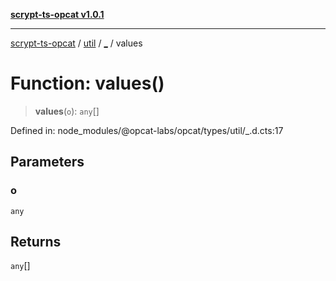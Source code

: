 [**scrypt-ts-opcat v1.0.1**](../../../../README.md)

***

[scrypt-ts-opcat](../../../../README.md) / [util](../../README.md) / [\_](../README.md) / values

# Function: values()

> **values**(`o`): `any`[]

Defined in: node\_modules/@opcat-labs/opcat/types/util/\_.d.cts:17

## Parameters

### o

`any`

## Returns

`any`[]
